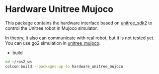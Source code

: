 # Hardware Unitree Mujoco

This package contains the hardware interface based on [unitree_sdk2](https://github.com/unitreerobotics/unitree_sdk2) to control the Unitree robot in Mujoco simulator. 

In theory, it also can communicate with real robot, but it is not tested yet. You can use go2 simulation in [unitree_mujoco](https://github.com/unitreerobotics/unitree_mujoco).

* build
```bash
cd ~/ros2_ws
colcon build --packages-up-to hardware_unitree_mujoco
```